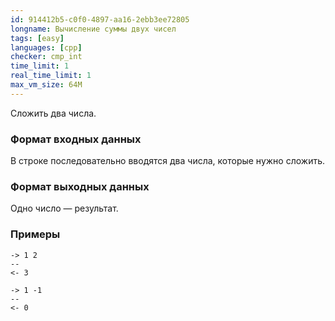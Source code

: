 ```yaml
---
id: 914412b5-c0f0-4897-aa16-2ebb3ee72805
longname: Вычисление суммы двух чисел
tags: [easy]
languages: [cpp]
checker: cmp_int
time_limit: 1
real_time_limit: 1
max_vm_size: 64M
---
```



Сложить два числа.

### Формат входных данных

В строке последовательно вводятся два числа, которые нужно сложить.

### Формат выходных данных

Одно число — результат.

### Примеры

```
-> 1 2
--
<- 3
```

```
-> 1 -1
--
<- 0
```
